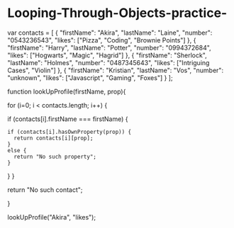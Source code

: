 # Looping-Through-Objects-practice-
var contacts = [
    {
        "firstName": "Akira",
        "lastName": "Laine",
        "number": "0543236543",
        "likes": ["Pizza", "Coding", "Brownie Points"]
    },
    {
        "firstName": "Harry",
        "lastName": "Potter",
        "number": "0994372684",
        "likes": ["Hogwarts", "Magic", "Hagrid"]
    },
    {
        "firstName": "Sherlock",
        "lastName": "Holmes",
        "number": "0487345643",
        "likes": ["Intriguing Cases", "Violin"]
    },
    {
        "firstName": "Kristian",
        "lastName": "Vos",
        "number": "unknown",
        "likes": ["Javascript", "Gaming", "Foxes"]
    }
];


function lookUpProfile(firstName, prop){

 
for (i=0; i < contacts.length; i++) {
 
  if (contacts[i].firstName === firstName) {
    
    if (contacts[i].hasOwnProperty(prop)) {
      return contacts[i][prop];
    } 
    else {
      return "No such property";
    }
  } 
  }
 
return "No such contact";

}

lookUpProfile("Akira", "likes");
